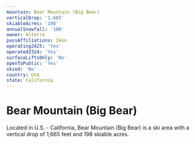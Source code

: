 ```yaml
---
mountain: Bear Mountain (Big Bear)
verticalDrop: '1,665'
skiableAcres: '198'
annualSnowfall: '100'
owner: Alterra
passAffiliations: Ikon
operating2425: 'Yes'
operated2324: 'Yes'
surfaceLiftsOnly: 'No'
openToPublic: 'Yes'
skied: 'No'
country: USA
state: California
---
```


# Bear Mountain (Big Bear)

Located in U.S. - California, Bear Mountain (Big Bear) is a ski area with a vertical drop of 1,665 feet and 198 skiable acres.
